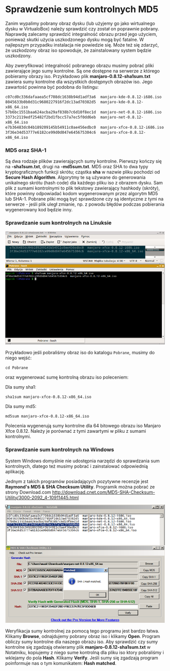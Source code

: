 # Sprawdzenie sum kontrolnych MD5

Zanim wypalimy pobrany obraz dysku (lub użyjemy go jako wirtualnego dysku w VirtualoBox) należy sprawdzić czy został on poprawnie pobrany. Naprawdę zalecamy sprawdzić integralność obrazu przed jego użyciem, ponieważ skutki użycia uszkodzonego dysku mogą być fatalne. W najlepszym przypadku instalacja nie powiedzie się. Może też się zdarzyć, że uszkodzony obraz iso spowoduje, że zainstalowany system będzie uszkodzony.

Aby zweryfikować integralność pobranego obrazu musimy pobrać pliki zawierające jego sumy kontrolne. Są one dostępne na serwerze z którego pobieramy obrazy iso. Przykładowo plik **manjaro-0.8.12-sha1sum.txt** zawiera sumy kontrolne dla wszystkich dostępnych obrazów iso. Jego zawartość powinna być podobna do listingu:

```
c07cd0c336dafaaea5cf708dc1638b94d1adf3a6  manjaro-kde-0.8.12-i686.iso
8045633b0b0d31c9680227916f2dc13ad70382d5  manjaro-kde-0.8.12-x86_64.iso
57b6bc1551baa624acba29af838b7c6d10f8ec1d  manjaro-net-0.8.12-i686.iso
3373c2119edf25482f2bd1fbcc57a7ec5f0dd6eb  manjaro-net-0.8.12-x86_64.iso
e7b36483dc04b189209145b54911c0ae456edbc0  manjaro-xfce-0.8.12-i686.iso
3f36e34d53777e6182ce99d0d047e645675304c6  manjaro-xfce-0.8.12-x86_64.iso
```

### MD5 oraz SHA-1
Są dwa rodzaje plików zawierających sumy kontrolne. Pierwszy kończy się na **-sha1sum.txt**, drugi na **-md5sum.txt**. MD5 oraz SHA to dwa typy kryptograficznych funkcji skrótu; cząstka **sha** w nazwie pliku pochodzi od **Secure Hash Algorithm**. Algorytmy te są używane do generowania unikalnego skrótu (hash code) dla każdego pliku iso z obrazem dysku. Sam plik z sumami kontrolnymi to plik tekstowy zawierający hashkody (skróty), które powinny odpowiadać kodom wygenerowanym przez algorytm MD5 lub SHA-1. Pobrane pliki mogą być sprawdzone czy są identyczne z tymi na serwerze - jeśli plik uległ zmianie, np. z powodu błędów podczas pobierania wygenerowany kod będzie inny.

### Sprawdzanie sum kontrolnych na Linuksie
![](../images/sha1sumcheck.png)

Przykładowo jeśli pobraliśmy obraz iso do katalogu `Pobrane`, musimy do niego wejść:

```
cd Pobrane
```
oraz wygenerować sumę kontrolną obrazu iso poleceniem:

Dla sumy sha1:
```
sha1sum manjaro-xfce-0.8.12-x86_64.iso
```
Dla sumy md5:
```
md5sum manjaro-xfce-0.8.12-x86_64.iso
```

Polecenia wygenerują sumy kontrolne dla 64 bitowego obrazu iso Manjaro Xfce 0.8.12. Należy je porównać z tymi zawartymi w pliku z sumami kontrolnymi.

### Sprawdzanie sum kontrolnych na Windows

System Windows domyślnie nie udostępnia narzędzi do sprawdzania sum kontrolnych, dlatego też musimy pobrać i zainstalować odpowiednią aplikację.

Jednym z takich programów posiadających pozytywne recenzje jest **Raymond's MD5 & SHA Checksum Utility**. Programik można pobrać ze strony Download.com http://download.cnet.com/MD5-SHA-Checksum-Utility/3000-2092_4-10911445.html

![](../images/win_checksum.png)

Weryfikacja sumy kontrolnej za pomocą tego programu jest bardzo łatwa. Klikamy **Browse**, odnajdujemy pobrany obraz iso i klikamy **Open**. Program obliczy sumy kontrolne dla naszego obrazu iso. Aby sprawdzić czy sumy kontrolne się zgadzają otwieramy plik **manjaro-0.8.12-sha1sum.txt** w Notatniku, kopiujemy z niego sume kontrolną dla pliku iso ktory pobraliśmy i wklejamy do pola **Hash**. Klikamy **Verify**. Jeśli sumy się zgadzają program poinformuje nas o tym komunikatem: **Hash matched**.
